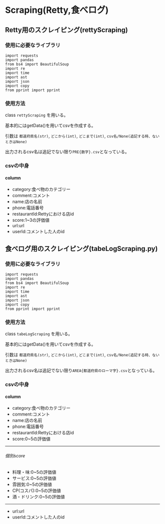 # Scraping(Retty,食べログ)

## Retty用のスクレイピング(rettyScraping)

### 使用に必要なライブラリ
```
import requests
import pandas
from bs4 import BeautifulSoup
import re
import time
import ast
import json
import copy
from pprint import pprint
```

### 使用方法


class `rettyScraping` を用いる。

基本的にはgetData()を用いてcsvを作成する。

引数は `都道府県名(str)`, `どこから(int)`, `どこまで(int)`, `csv名/None(追記する時、ないときはNone)`


出力されるcsv名は追記でない限り`PRE{数字}.csv`となっている。

### csvの中身
#### column

- category:食べ物のカテゴリー
- comment:コメント
- name:店の名前
- phone:電話番号
- restaurantId:Rettyにおける店id
- score:1~3の評価値
- url:url
- userId:コメントした人のid



## 食べログ用のスクレイピング(tabeLogScraping.py)

### 使用に必要なライブラリ
```
import requests
import pandas
from bs4 import BeautifulSoup
import re
import time
import ast
import json
import copy
from pprint import pprint
```

### 使用方法


class `tabeLogScraping` を用いる。

基本的にはgetData()を用いてcsvを作成する。

引数は `都道府県名(str)`, `どこから(int)`, `どこまで(int)`, `csv名/None(追記する時、ないときはNone)`


出力されるcsv名は追記でない限り`AREA{都道府県のローマ字}.csv`となっている。

### csvの中身
#### column

- category:食べ物のカテゴリー
- comment:コメント
- name:店の名前
- phone:電話番号
- restaurantId:Rettyにおける店id
- score:0~5の評価値

---
###### 個別score
- 料理・味:0~5の評価値
- サービス:0~5の評価値
- 雰囲気:0~5の評価値
- CP(コスパ):0~5の評価値
- 酒・ドリンク:0~5の評価値
---
- url:url
- userId:コメントした人のid




